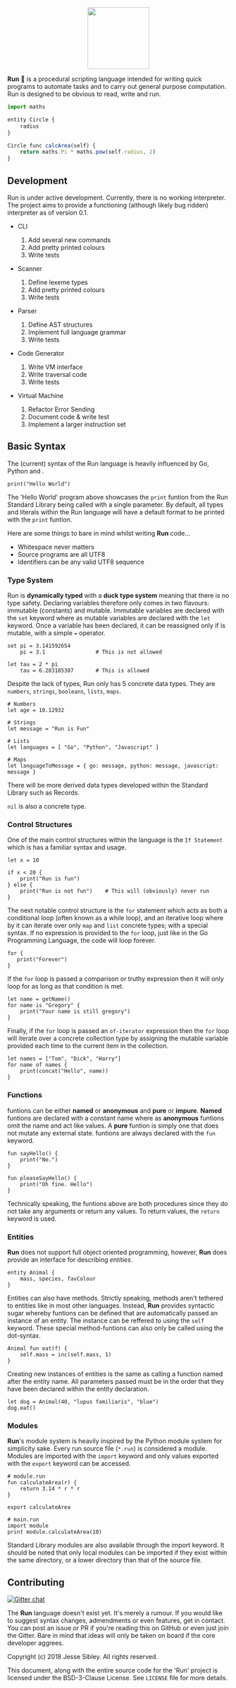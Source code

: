 <div align="center">
    <img src="https://emojipedia-us.s3.dualstack.us-west-1.amazonaws.com/thumbs/120/apple/198/runner_1f3c3.png" width="140">
</div>

**Run** :runner: is a procedural scripting language intended for writing quick programs to automate tasks and to carry out general purpose computation. Run is designed to be obvious to read, write and run.

```javascript
import maths

entity Circle {
    radius
}

Circle func calcArea(self) {
    return maths.Pi * maths.pow(self.radius, 2)
}
```

## Development
Run is under active development. Currently, there is no working interpreter. The project aims to provide a functioning (although likely bug ridden) interpreter as of version 0.1.

- CLI
    1. Add several new commands
    2. Add pretty printed colours
    3. Write tests

- Scanner
    1. Define lexeme types
    2. Add pretty printed colours
    3. Write tests

- Parser
    1. Define AST structures
    2. Implement full language grammar
    3. Write tests

- Code Generator
    1. Write VM interface
    2. Write traversal code
    3. Write tests

- Virtual Machine
    1. Refactor Error Sending
    2. Document code & write test
    3. Implement a larger instruction set

## Basic Syntax

The (current) syntax of the Run language is heavily influenced by Go, Python and .


```
print("Hello World") 
```

The 'Hello World' program above showcases the `print` funtion from the Run Standard Library being called with a single parameter. By default, all types and literals within the Run language will have a default format to be printed with the `print` funtion.

Here are some things to bare in mind whilst writing **Run** code...

- Whitespace never matters
- Source programs are all UTF8
- Identifiers can be any valid UTF8 sequence



### Type System

Run is **dynamically typed** with a **duck type system** meaning that there is no type safety. Declaring variables therefore only comes in two flavours: immutable (constants) and mutable. Immutable variables are declared with the `set` keyword where as mutable variables are declared with the `let` keyword. Once a variable has been declared, it can be reassigned only if is mutable, with a simple `=` operator. 

```
set pi = 3.141592654
    pi = 3.1                # This is not allowed

let tau = 2 * pi
    tau = 6.283185307       # This is allowed
```

Despite the lack of types, Run only has 5 concrete data types. They are `numbers`, `strings`, `booleans`, `lists`, `maps`.

```
# Numbers
let age = 10.12932

# Strings
let message = "Run is Fun"

# Lists
let languages = [ "Go", "Python", "Javascript" ]

# Maps
let languageToMessage = { go: message, python: message, javascript: message }
```

There will be more derived data types developed within the Standard Library such as Records.

`nil` is also a concrete type.

### Control Structures

One of the main control structures within the language is the `If Statement` which is has a familiar syntax and usage.

```
let x = 10

if x < 20 {
    print("Run is fun")
} else {
    print("Run is not fun")    # This will (obviously) never run
}
```

The next notable control structure is the `for` statement which acts as both a conditional loop (often known as a while loop), and an iterative loop where by it can iterate over only `map` and `list` concrete types; with a special syntax. If no expression is provided to the `for` loop, just like in the Go Programming Language, the code will loop forever.

```
for {
   print("Forever")
}
```

If the `for` loop is passed a comparison or truthy expression then it will only loop for as long as that condition is met.

```
let name = getName()
for name is "Gregory" {
    print("Your name is still gregory")
}
```

Finally, if the `for` loop is passed an `of-iterator` expression then the `for` loop will iterate over a concrete collection type by assigning the mutable variable provided each time to the current item in the collection.

```
let names = ["Tom", "Dick", "Harry"]
for name of names {
    print(concat("Hello", name))
}
```



### Functions

funtions can be either **named** or **anonymous** and **pure** or **impure**. **Named** funtions are declared with a constant name where as **anonymous** funtions omit the name and act like values. A **pure** funtion is simply one that does not mutate any external state. funtions are always declared with the `fun` keyword.

```
fun sayHello() {
    print("No.")
}

fun pleaseSayHello() {
    print("Oh fine. Hello")
}
```

Technically speaking, the funtions above are both procedures since they do not take any arguments or return any values. To return values, the `return` keyword is used.



### Entities

**Run** does not support full object oriented programming, however, **Run** does provide an interface for describing *entities*.

```
entity Animal {
    mass, species, favColour
}
```

Entities can also have methods. Strictly speaking, methods aren't tethered to entities like in most other languages. Instead, **Run** provides syntactic sugar whereby funtions can be defined that are automatically passed an instance of an entity. The instance can be reffered to using the `self` keyword. These special method-funtions can also only be called using the dot-syntax.

```
Animal fun eat(f) {
    self.mass = inc(self.mass, 1)
}
```

Creating new instances of entities is the same as calling a function named after the entity name. All parameters passed must be in the order that they have been declared within the entity declaration.

```
let dog = Animal(40, "lupus familiaris", "blue")
dog.eat()
```

### Modules

**Run**'s module system is heavily inspired by the Python module system for simplicity sake. Every run source file (`*.run`) is considered a module. Modules are imported with the `import` keyword and only values exported with the `export` keyword can be accessed.

```
# module.run
fun calculateArea(r) {
    return 3.14 * r * r
}

export calculateArea
```

```
# main.run
import module
print module.calculateArea(10)
```

Standard Library modules are also available through the import keyword. It should be noted that only local modules can be imported if they exist within the same directory, or a lower directory than that of the source file.



## Contributing

[![Gitter chat](https://badges.gitter.im/gitterHQ/gitter.png)](https://gitter.im/runlang)

The **Run** language doesn't exist yet. It's merely a rumour. If you would like to suggest syntax changes, admendments or even features, get in contact. You can post an issue or PR if you're reading this on GitHub or even just join the Gitter. Bare in mind that ideas will only be taken on board if the core developer aggrees.



Copyright (c) 2018 Jesse Sibley. All rights reserved.

This document, along with the entire source code for the 'Run' project is licensed under the BSD-3-Clause License. See `LICENSE` file for more details.
